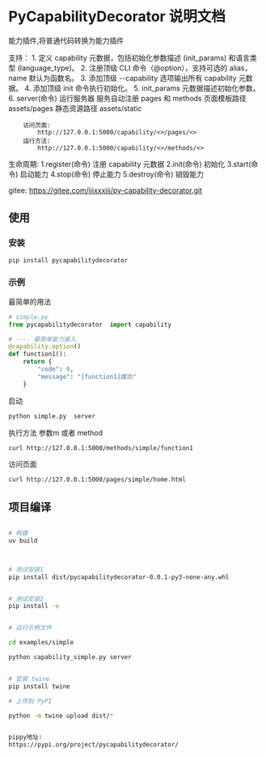
# PyCapabilityDecorator 说明文档
能力插件,将普通代码转换为能力插件

支持：
    1. 定义 capability 元数据，包括初始化参数描述 (init_params) 和语言类型 (language_type)。
    2. 注册顶级 CLI 命令（@option），支持可选的 alias，name 默认为函数名。
    3. 添加顶级 --capability 选项输出所有 capability 元数据。
    4. 添加顶级 init 命令执行初始化。
    5. init_params 元数据描述初始化参数。
    6. server(命令)      运行服务器 服务自动注册 pages 和 methods
        页面模板路径  assets/pages
        静态资源路径  assets/static

        访问页面:
            http://127.0.0.1:5000/capability/<>/pages/<>
        运行方法:
            http://127.0.0.1:5000/capability/<>/methods/<>



生命周期:
    1.register(命令)    注册 capability 元数据
    2.init(命令)        初始化
    3.start(命令)       启动能力
    4.stop(命令)        停止能力
    5.destroy(命令)     销毁能力


gitee:
https://gitee.com/iiixxxiii/py-capability-decorator.git





## 使用




### 安装
``` bash
pip install pycapabilitydecorator
```



### 示例

最简单的用法

```python
# simple.py
from pycapabilitydecorator  import capability

# ---- 最简单能力接入
@capability.option()
def function1():
    return {
        "code": 0,
        "message": "[function1]成功"
    }
```

启动

```bash
python simple.py  server
```

执行方法
参数m 或者 method

```bash
curl http://127.0.0.1:5000/methods/simple/function1
```

访问页面
```bash
curl http://127.0.0.1:5000/pages/simple/home.html
```

## 项目编译


```bash

# 构建
uv build



# 测试安装1
pip install dist/pycapabilitydecorator-0.0.1-py3-none-any.whl


# 测试安装2
pip install -e


# 运行示例文件

cd examples/simple

python capability_simple.py server


# 安装 twine
pip install twine

# 上传到 PyPI

python -m twine upload dist/*


pippy地址:
https://pypi.org/project/pycapabilitydecorator/

```

